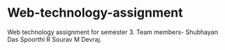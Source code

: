 # Web-technology-assignment
Web technology assignment for semester 3.
Team members- Shubhayan Das
              Spoorthi R
              Sourav M Devraj.
